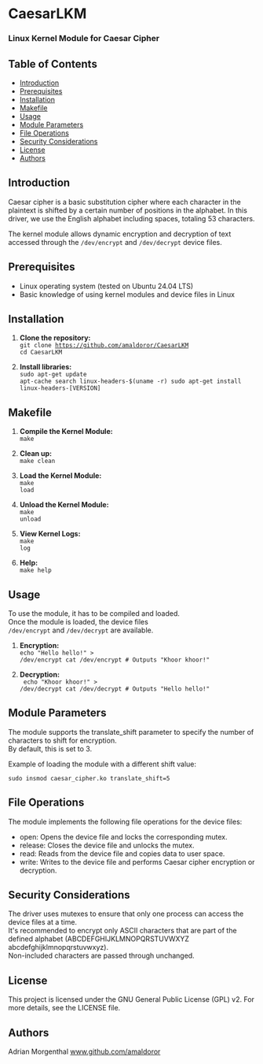 
# CaesarLKM

### Linux Kernel Module for Caesar Cipher


## Table of Contents

- [Introduction](#introduction)
- [Prerequisites](#prerequisites)
- [Installation](#installation)
- [Makefile](#makefile)
- [Usage](#usage)
- [Module Parameters](#module-parameters)
- [File Operations](#file-operations)
- [Security Considerations](#security-considerations)
- [License](#license)
- [Authors](#authors)

## Introduction

Caesar cipher is a basic substitution cipher where each character in the plaintext is shifted by a certain number of positions in the alphabet. In this driver, we use the English alphabet including spaces, totaling 53 characters.

The kernel module allows dynamic encryption and decryption of text accessed through the <code>/dev/encrypt</code> and <code>/dev/decrypt</code> device files.

## Prerequisites

- Linux operating system (tested on Ubuntu 24.04 LTS)
- Basic knowledge of using kernel modules and device files in Linux

## Installation

1. **Clone the repository:** <br>
   <code>git clone https://github.com/amaldoror/CaesarLKM
   cd CaesarLKM</code>
   
2. **Install libraries:**<br>
   <code>sudo apt-get update
   apt-cache search linux-headers-$(uname -r)
   sudo apt-get install linux-headers-[VERSION]   </code>

## Makefile

1. **Compile the Kernel Module:**<br>
   <code>make</code>
   
2. **Clean up:**<br>
   <code>make clean</code>

3. **Load the Kernel Module:**<br>
   <code>make load</code>
   
4. **Unload the Kernel Module:**<br>
   <code>make unload</code>
   
5. **View Kernel Logs:**<br>
   <code>make log</code>
   
6. **Help:**<br>
   <code>make help</code>

## Usage

To use the module, it has to be compiled and loaded.<br>
Once the module is loaded, the device files <br>
<code>/dev/encrypt</code> and <code>/dev/decrypt</code> are available.

1. **Encryption:**<br>
   <code>echo "Hello hello!" > /dev/encrypt
    cat /dev/encrypt  # Outputs "Khoor khoor!"</code>
    
2. **Decryption:**<br>
   <code>    echo "Khoor khoor!" > /dev/decrypt
    cat /dev/decrypt  # Outputs "Hello hello!"</code>
    
## Module Parameters

The module supports the translate_shift parameter to specify the number of characters to shift for encryption.<br>
By default, this is set to 3.

Example of loading the module with a different shift value:

   <code>sudo insmod caesar_cipher.ko translate_shift=5</code>
   
## File Operations

The module implements the following file operations for the device files:

   - open: Opens the device file and locks the corresponding mutex.
   - release: Closes the device file and unlocks the mutex.
   - read: Reads from the device file and copies data to user space.
   - write: Writes to the device file and performs Caesar cipher encryption or decryption.

## Security Considerations

The driver uses mutexes to ensure that only one process can access the device files at a time.<br>
It's recommended to encrypt only ASCII characters that are part of the defined alphabet (ABCDEFGHIJKLMNOPQRSTUVWXYZ abcdefghijklmnopqrstuvwxyz).<br>
Non-included characters are passed through unchanged.
   
## License

This project is licensed under the GNU General Public License (GPL) v2. For more details, see the LICENSE file.

## Authors

Adrian Morgenthal
<url>www.github.com/amaldoror</url>


